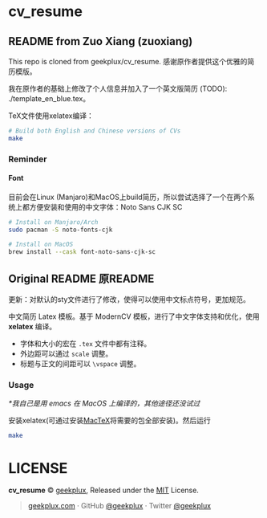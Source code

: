 # cv_resume

## README from Zuo Xiang (zuoxiang)

This repo is cloned from geekplux/cv_resume.
感谢原作者提供这个优雅的简历模版。

我在原作者的基础上修改了个人信息并加入了一个英文版简历 (TODO): ./template_en_blue.tex。

TeX文件使用xelatex编译：

```bash
# Build both English and Chinese versions of CVs
make
```

### Reminder

#### Font

目前会在Linux (Manjaro)和MacOS上build简历，所以尝试选择了一个在两个系统上都方便安装和使用的中文字体：Noto Sans CJK SC

```bash
# Install on Manjaro/Arch
sudo pacman -S noto-fonts-cjk

# Install on MacOS
brew install --cask font-noto-sans-cjk-sc
```

## Original README 原README

更新：对默认的sty文件进行了修改，使得可以使用中文标点符号，更加规范。

中文简历 Latex 模板。基于 ModernCV 模板，进行了中文字体支持和优化，使用 **xelatex** 编译。

- 字体和大小的宏在 `.tex` 文件中都有注释。
- 外边距可以通过 `scale` 调整。
- 标题与正文的间距可以 `\vspace` 调整。

### Usage

*\*我自己是用 emacs 在 MacOS 上编译的，其他途径还没试过*

安装xelatex(可通过安装[MacTeX](http://www.tug.org/mactex/)将需要的包全部安装)。然后运行

```bash
make
```

# LICENSE

**cv_resume** © [geekplux](https://github.com/geekplux), Released under the [MIT](./LICENSE) License.<br>

> [geekplux.com](http://geekplux.com) · GitHub [@geekplux](https://github.com/geekplux) · Twitter [@geekplux](https://twitter.com/geekplux)
